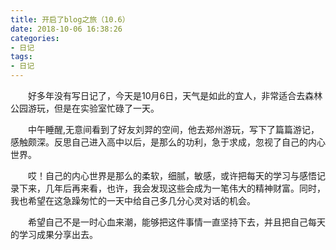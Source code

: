 ```yaml
---
title: 开启了blog之旅（10.6）
date: 2018-10-06 16:38:26
categories:
- 日记
tags:
- 日记
---
```


&emsp;&emsp;好多年没有写日记了，今天是10月6日，天气是如此的宜人，非常适合去森林公园游玩，但是在实验室忙碌了一天。
<!-- more -->
&emsp;&emsp;中午睡醒,无意间看到了好友刘羿的空间，他去郑州游玩，写下了篇篇游记，感触颇深。反思自己进入高中以后，是那么的功利，急于求成，忽视了自己的内心世界。

&emsp;&emsp;哎！自己的内心世界是那么的柔软，细腻，敏感，或许把每天的学习与感悟记录下来，几年后再来看，也许，我会发现这些会成为一笔伟大的精神财富。同时，我也希望在这急躁匆忙的一天中给自己多几分心灵对话的机会。

&emsp;&emsp;希望自己不是一时心血来潮，能够把这件事情一直坚持下去，并且把自己每天的学习成果分享出去。
